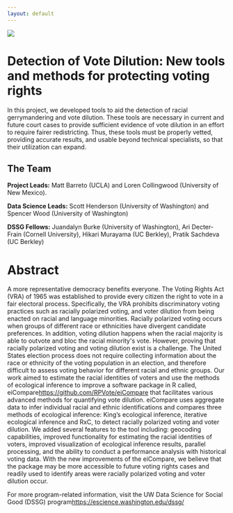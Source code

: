 ```yaml
---
layout: default
---
```


<img src="{{ site.url }}{{ site.baseurl }}/assets/img/eScience.png">


# Detection of Vote Dilution: New tools and methods for protecting voting rights

In this project, we developed tools to aid the detection of racial
gerrymandering and vote dilution. These tools are necessary in current and
future court cases to provide sufficient evidence of vote dilution in an
effort to require fairer redistricting. Thus, these tools must be properly
vetted, providing accurate results, and usable beyond technical specialists, so
that their utilization can expand.

## The Team

**Project Leads:** Matt Barreto (UCLA) and Loren Collingwood (University of New Mexico).

**Data Science Leads:** Scott Henderson (University of Washington) and Spencer Wood (University of Washington)

**DSSG Fellows:** Juandalyn Burke (University of Washington), Ari Decter-Frain (Cornell University), Hikari Murayama (UC Berkley), Pratik Sachdeva (UC Berkley)

# Abstract

A more representative democracy benefits everyone. The Voting Rights Act (VRA) of 1965 was established to provide every citizen the right to vote in a fair electoral process. Specifically, the VRA prohibits discriminatory voting practices such as racially polarized voting, and voter dilution from being enacted on racial and language minorities. Racially polarized voting occurs when groups of different race or ethnicities have divergent candidate preferences. In addition, voting dilution happens when the racial majority is able to outvote and bloc the racial minority's vote. However, proving that racially polarized voting and voting dilution exist is a challenge. The United States election process does not require collecting information about the race or ethnicity of the voting population in an election, and therefore difficult to assess voting behavior for different racial and ethnic groups. Our work aimed to estimate the racial identities of voters and use the methods of ecological inference to improve a software package in R called, eiCompare<https://github.com/RPVote/eiCompare> that facilitates various advanced methods for quantifying vote dilution. eiCompare uses aggregate data to infer individual racial and ethnic identifications and compares three methods of ecological inference: King’s ecological inference, iterative ecological inference and RxC, to detect racially polarized voting and voter dilution. We added several features to the tool including: geocoding capabilities, improved functionality for estimating the racial identities of voters, improved visualization of ecological inference results, parallel processing, and the ability to conduct a performance analysis with historical voting data. With the new improvements of the eiCompare, we believe that the package may be more accessible to future voting rights cases and readily used to identify areas were racially polarized voting and voter dilution occur.

For more program-related information, visit the UW Data Science for Social Good (DSSG) program<https://escience.washington.edu/dssg/>
